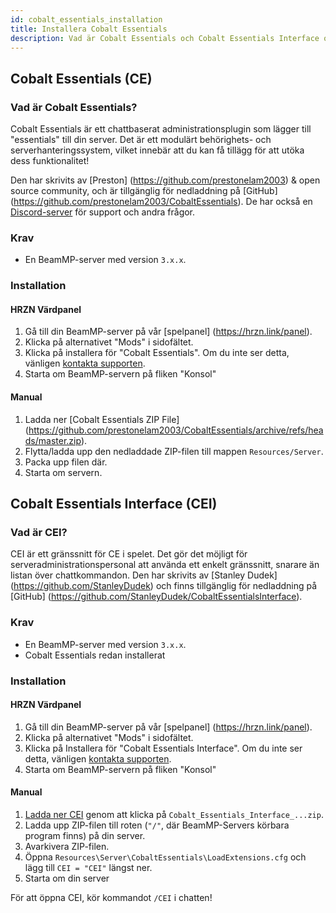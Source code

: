 ```yaml
---
id: cobalt_essentials_installation
title: Installera Cobalt Essentials
description: Vad är Cobalt Essentials och Cobalt Essentials Interface och hur installerar jag dem?
---
```


## Cobalt Essentials (CE)

### Vad är Cobalt Essentials?

Cobalt Essentials är ett chattbaserat administrationsplugin som lägger till "essentials" till din server.
Det är ett modulärt behörighets- och serverhanteringssystem, vilket innebär att du kan få tillägg för att utöka dess funktionalitet!

Den har skrivits av [Preston] (https://github.com/prestonelam2003) & open source community, och är tillgänglig för nedladdning på [GitHub] (https://github.com/prestonelam2003/CobaltEssentials).
De har också en [Discord-server](https://discord.gg/UV74wNXKdz) för support och andra frågor.

### Krav
 
 - En BeamMP-server med version `3.x.x`.

### Installation

#### HRZN Värdpanel

1. Gå till din BeamMP-server på vår [spelpanel] (https://hrzn.link/panel).
2. Klicka på alternativet "Mods" i sidofältet.
3. Klicka på installera för "Cobalt Essentials". Om du inte ser detta, vänligen [kontakta supporten](/knowledgebase/getting_support).
4. Starta om BeamMP-servern på fliken "Konsol"

#### Manual
1. Ladda ner [Cobalt Essentials ZIP File] (https://github.com/prestonelam2003/CobaltEssentials/archive/refs/heads/master.zip).
2. Flytta/ladda upp den nedladdade ZIP-filen till mappen `Resources/Server`.
3. Packa upp filen där.
4. Starta om servern.

## Cobalt Essentials Interface (CEI)

### Vad är CEI?

CEI är ett gränssnitt för CE i spelet. Det gör det möjligt för serveradministrationspersonal att använda ett enkelt gränssnitt, snarare än listan över chattkommandon.
Den har skrivits av [Stanley Dudek] (https://github.com/StanleyDudek) och finns tillgänglig för nedladdning på [GitHub] (https://github.com/StanleyDudek/CobaltEssentialsInterface).

### Krav

 - En BeamMP-server med version `3.x.x`.
 - Cobalt Essentials redan installerat

### Installation

#### HRZN Värdpanel
1. Gå till din BeamMP-server på vår [spelpanel] (https://hrzn.link/panel).
2. Klicka på alternativet "Mods" i sidofältet.
3. Klicka på Installera för "Cobalt Essentials Interface". Om du inte ser detta, vänligen [kontakta supporten](/knowledgebase/getting_support).
4. Starta om BeamMP-servern på fliken "Konsol"

#### Manual

1. [Ladda ner CEI](https://github.com/StanleyDudek/CobaltEssentialsInterface/releases) genom att klicka på `Cobalt_Essentials_Interface_...zip`.
2. Ladda upp ZIP-filen till roten (`"/"`, där BeamMP-Servers körbara program finns) på din server.
3. Avarkivera ZIP-filen.
4. Öppna `Resources\Server\CobaltEssentials\LoadExtensions.cfg` och lägg till `CEI = "CEI"` längst ner.
5. Starta om din server

För att öppna CEI, kör kommandot `/CEI` i chatten!
